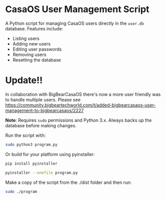 # CasaOS User Management Script

A Python script for managing CasaOS users directly in the `user.db` database. Features include:

- Listing users
- Adding new users
- Editing user passwords
- Removing users
- Resetting the database

# Update!!

In collaboration with BigBearCasaOS there's now a more user friendly was to handle multiple users. 
Please see https://community.bigbeartechworld.com/t/added-bigbearcasaos-user-management-to-bigbearcasaos/2227

**Note**: Requires `sudo` permissions and Python 3.x. Always backs up the database before making changes.

Run the script with:
```bash
sudo python3 program.py
```

Or build for your platform using pyinstaller:
```bash
pip install pyinstaller
```
```bash
pyinstaller --onefile program.py
```
Make a copy of the script from the ./dist folder and then run:
```bash
sudo ./program
```
